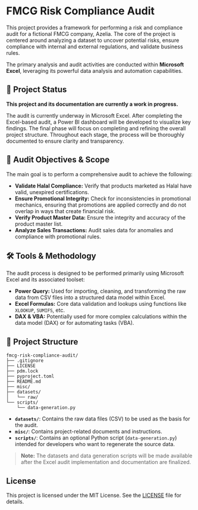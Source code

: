 # FMCG Risk Compliance Audit

This project provides a framework for performing a risk and compliance audit for a fictional FMCG company, Azelia. The core of the project is centered around analyzing a dataset to uncover potential risks, ensure compliance with internal and external regulations, and validate business rules.

The primary analysis and audit activities are conducted within **Microsoft Excel**, leveraging its powerful data analysis and automation capabilities.

## 🚧 Project Status

**This project and its documentation are currently a work in progress.**

The audit is currently underway in Microsoft Excel. After completing the Excel-based audit, a Power BI dashboard will be developed to visualize key findings. The final phase will focus on completing and refining the overall project structure. Throughout each stage, the process will be thoroughly documented to ensure clarity and transparency.

## 🎯 Audit Objectives & Scope

The main goal is to perform a comprehensive audit to achieve the following:

*   **Validate Halal Compliance:** Verify that products marketed as Halal have valid, unexpired certifications.
*   **Ensure Promotional Integrity:** Check for inconsistencies in promotional mechanics, ensuring that promotions are applied correctly and do not overlap in ways that create financial risk.
*   **Verify Product Master Data:** Ensure the integrity and accuracy of the product master list.
*   **Analyze Sales Transactions:** Audit sales data for anomalies and compliance with promotional rules.

## 🛠️ Tools & Methodology

The audit process is designed to be performed primarily using Microsoft Excel and its associated toolset:

*   **Power Query:** Used for importing, cleaning, and transforming the raw data from CSV files into a structured data model within Excel.
*   **Excel Formulas:** Core data validation and lookups using functions like `XLOOKUP`, `SUMIFS`, etc.
*   **DAX & VBA:** Potentially used for more complex calculations within the data model (DAX) or for automating tasks (VBA).

## 📂 Project Structure

```
fmcg-risk-compliance-audit/
├── .gitignore
├── LICENSE
├── pdm.lock
├── pyproject.toml
├── README.md
├── misc/
├── datasets/
│   └── raw/
└── scripts/
    └── data-generation.py
```

*   **`datasets/`**: Contains the raw data files (CSV) to be used as the basis for the audit.
*   **`misc/`**: Contains project-related documents and instructions.
*   **`scripts/`**: Contains an optional Python script (`data-generation.py`) intended for developers who want to regenerate the source data.

> **Note:** The datasets and data generation scripts will be made available after the Excel audit implementation and documentation are finalized.

## License

This project is licensed under the MIT License. See the [LICENSE](LICENSE) file for details.